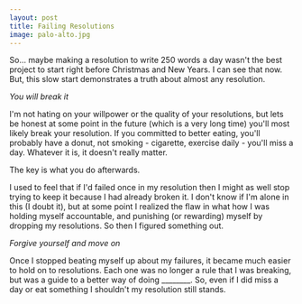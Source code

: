 ```yaml
---
layout: post
title: Failing Resolutions
image: palo-alto.jpg
---
```


So... maybe making a resolution to write 250 words a day wasn't the best project to start right before Christmas and New Years. I can see that now.  But, this slow start demonstrates a truth about almost any resolution.

*You will break it*

I'm not hating on your willpower or the quality of your resolutions, but lets be honest at some point in the future (which is a very long time) you'll most likely break your resolution. If you committed to better eating, you'll probably have a donut, not smoking - cigarette, exercise daily - you'll miss a day.  Whatever it is, it doesn't really matter.

The key is what you do afterwards.

I used to feel that if I'd failed once in my resolution then I might as well stop trying to keep it because I had already broken it. I don't know if I'm alone in this (I doubt it), but at some point I realized the flaw in what how I was holding myself accountable, and punishing (or rewarding) myself by dropping my resolutions. So then I figured something out.

*Forgive yourself and move on*

Once I stopped beating myself up about my failures, it became much easier to hold on to resolutions. Each one was no longer a rule that I was breaking, but was a guide to a better way of doing ________. So, even if I did miss a day or eat something I shouldn't my resolution still stands.